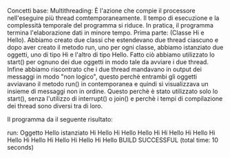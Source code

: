 Concetti base: Multithreading: È l'azione che compie il processore nell'eseguire più thread comtemporaneamente. Il tempo di esecuzione e la complessità temporale del programma si riduce. In pratica, il programma termina l'elaborazione dati in minore tempo. Prima parte: (Classe Hi e Hello). Abbiamo creato due classi che estendevano due thread ciascuno e dopo aver creato il metodo run, uno per ogni classe, abbiamo istanziato due oggetti, uno di tipo Hi e l'altro di tipo Hello. Fatto ciò abbiamo utilizzato lo start() per ognuno dei due oggetti in modo tale da avviare i due thread. Infine abbiamo riscontrato che i due thread mandavano in output dei messaggi in modo "non logico", questo perchè entrambi gli oggetti avviavano il metodo run() in contemporanea e quindi si visualizzava un insieme di messaggi non in ordine. Questo perchè è stato utilizzato solo lo start(), senza l'utilizzo di interrupt() o join() e perchè i tempi di compilazione dei thread sono diversi tra di loro.

Il programma da il seguente risultato:

run:
Oggetto Hello istanziato
Hi
Hello
Hi
Hello
Hello
Hi
Hi
Hello
Hi
Hello
Hi
Hello
Hi
Hello
Hi
Hello
Hi
Hello
Hi
Hello
BUILD SUCCESSFUL (total time: 10 seconds)
